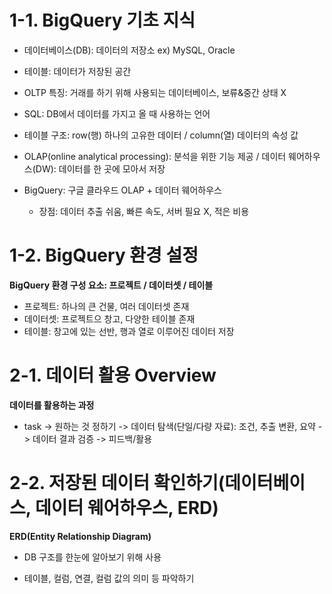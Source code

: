 # 1-1. BigQuery 기초 지식 

- 데이터베이스(DB): 데이터의 저장소 ex) MySQL, Oracle 
- 테이블: 데이터가 저장된 공간
- OLTP 특징: 거래를 하기 위해 사용되는 데이터베이스, 보류&중간 상태 X 
- SQL: DB에서 데이터를 가지고 올 때 사용하는 언어

- 테이블 구조: row(행) 하나의 고유한 데이터  / column(열) 데이터의 속성 값
- OLAP(online analytical processing): 분석을 위한 기능 제공 / 데이터 웨어하우스(DW): 데이터를 한 곳에 모아서 저장

- BigQuery: 구글 클라우드 OLAP + 데이터 웨어하우스
  - 장점: 데이터 추출 쉬움, 빠른 속도, 서버 필요 X, 적은 비용 


# 1-2. BigQuery 환경 설정

**BigQuery 환경 구성 요소: 프로젝트 / 데이터셋 / 테이블** 
- 프로젝트: 하나의 큰 건물, 여러 데이터셋 존재
- 데이터셋: 프로젝트으 창고, 다양한 테이블 존재
- 테이블: 창고에 있는 선반, 행과 열로 이루어진 데이터 저장 


# 2-1. 데이터 활용 Overview

**데이터를 활용하는 과정**
- task -> 원하는 것 정하기 -> 데이터 탐색(단일/다량 자료): 조건, 추출 변환, 요약 -> 데이터 결과 검증 -> 피드백/활용


# 2-2. 저장된 데이터 확인하기(데이터베이스, 데이터 웨어하우스, ERD)

**ERD(Entity Relationship Diagram)**
- DB 구조를 한눈에 알아보기 위해 사용

- 테이블, 컬럼, 연결, 컬럼 값의 의미 등 파악하기 

